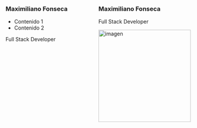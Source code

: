 
<div>
  <div style="float: left; width: 50%;">
    <h3>Maximiliano Fonseca</h3>
    <ul>
      <li>Contenido 1</li>
      <li>Contenido 2</li>
    </ul>
    <p>Full Stack Developer</p>
  </div>
  
  <div style="float: right; width: 50%;"> <h3>Maximiliano Fonseca</h3><p>Full Stack Developer</p>
    <img src="https://www.ceupe.com/images/easyblog_articles/3583/b2ap3_large_profesion-de-programador-web.jpg" alt="imagen" width="250" />
  </div>
  
  <div style="clear: both;"></div>
</div>




